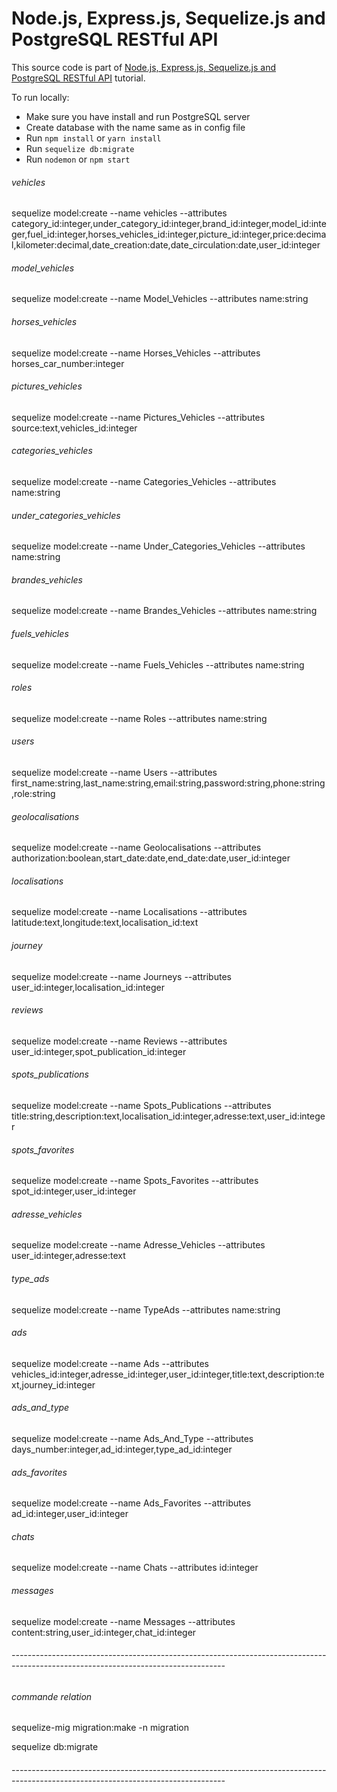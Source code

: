 # Node.js, Express.js, Sequelize.js and PostgreSQL RESTful API

This source code is part of [Node.js, Express.js, Sequelize.js and PostgreSQL RESTful API](https://www.djamware.com/post/5b56a6cc80aca707dd4f65a9/nodejs-expressjs-sequelizejs-and-postgresql-restful-api) tutorial.

To run locally:

* Make sure you have install and run PostgreSQL server
* Create database with the name same as in config file
* Run `npm install` or `yarn install`
* Run `sequelize db:migrate`
* Run `nodemon` or `npm start`



###### vehicles ######
sequelize model:create --name vehicles --attributes category_id:integer,under_category_id:integer,brand_id:integer,model_id:integer,fuel_id:integer,horses_vehicles_id:integer,picture_id:integer,price:decimal,kilometer:decimal,date_creation:date,date_circulation:date,user_id:integer

###### model_vehicles ######
sequelize model:create --name Model_Vehicles --attributes name:string

###### horses_vehicles ######
sequelize model:create --name Horses_Vehicles --attributes horses_car_number:integer

###### pictures_vehicles ######
sequelize model:create --name Pictures_Vehicles --attributes source:text,vehicles_id:integer

###### categories_vehicles ######
sequelize model:create --name Categories_Vehicles --attributes name:string

###### under_categories_vehicles ######
sequelize model:create --name Under_Categories_Vehicles --attributes name:string

###### brandes_vehicles ######
sequelize model:create --name Brandes_Vehicles --attributes name:string

###### fuels_vehicles ######
sequelize model:create --name Fuels_Vehicles --attributes name:string

###### roles ######
sequelize model:create --name Roles --attributes name:string

###### users ######
sequelize model:create --name Users --attributes first_name:string,last_name:string,email:string,password:string,phone:string,role:string

###### geolocalisations ######
sequelize model:create --name Geolocalisations --attributes authorization:boolean,start_date:date,end_date:date,user_id:integer

###### localisations ######
sequelize model:create --name Localisations --attributes latitude:text,longitude:text,localisation_id:text

###### journey ######
sequelize model:create --name Journeys --attributes user_id:integer,localisation_id:integer

###### reviews ######
sequelize model:create --name Reviews --attributes user_id:integer,spot_publication_id:integer

###### spots_publications ######
sequelize model:create --name Spots_Publications --attributes title:string,description:text,localisation_id:integer,adresse:text,user_id:integer

###### spots_favorites ######
sequelize model:create --name Spots_Favorites --attributes spot_id:integer,user_id:integer

###### adresse_vehicles ######
sequelize model:create --name Adresse_Vehicles --attributes user_id:integer,adresse:text

###### type_ads
sequelize model:create --name TypeAds --attributes name:string

###### ads ######
sequelize model:create --name Ads --attributes vehicles_id:integer,adresse_id:integer,user_id:integer,title:text,description:text,journey_id:integer

###### ads_and_type ######
sequelize model:create --name Ads_And_Type --attributes days_number:integer,ad_id:integer,type_ad_id:integer

###### ads_favorites ######
sequelize model:create --name Ads_Favorites --attributes ad_id:integer,user_id:integer

###### chats ######
sequelize model:create --name Chats --attributes id:integer

###### messages ######
sequelize model:create --name Messages --attributes content:string,user_id:integer,chat_id:integer


###### -----------------------------------------------------------------------------------------------------------------------------------

###### commande relation ######
sequelize-mig migration:make -n migration

sequelize db:migrate

###### -----------------------------------------------------------------------------------------------------------------------------------
















